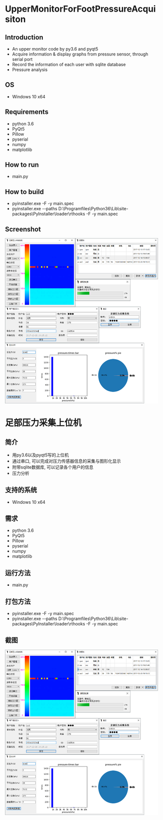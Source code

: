 # UpperMonitorForFootPressureAcquisiton 
## Introduction 
* An upper monitor code by py3.6 and pyqt5 
* Acquire information & display graphs from pressure sensor, through serial port
* Record the information of each user with sqlite database
* Pressure analysis

## OS
* Windows 10 x64

## Requirements
* python 3.6
* PyQt5
* Pillow
* pyserial
* numpy
* matplotlib

## How to run
* main.py

## How to build
* pyinstaller.exe -F -y main.spec
* pyinstaller.exe --paths D:\Programfiles\Python36\Lib\site-packages\PyInstaller\loader\rthooks -F -y main.spec

## Screenshot
![Screenshot](https://github.com/voaignidc/UpperMonitorForFootPressureAcquisition/blob/master/screenshot.png)



# 足部压力采集上位机
## 简介
* 用py3.6以及pyqt5写的上位机
* 通过串口, 可以完成对压力传感器信息的采集与图形化显示
* 附带sqlite数据库, 可以记录各个用户的信息
* 压力分析

## 支持的系统
* Windows 10 x64


## 需求
* python 3.6
* PyQt5
* Pillow
* pyserial
* numpy
* matplotlib

## 运行方法
* main.py

## 打包方法
* pyinstaller.exe -F -y main.spec
* pyinstaller.exe --paths D:\Programfiles\Python36\Lib\site-packages\PyInstaller\loader\rthooks -F -y main.spec

## 截图
![Screenshot](https://github.com/voaignidc/UpperMonitorForFootPressureAcquisition/blob/master/screenshot.png)